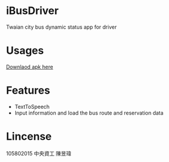 # iBusDriver
Twaian city bus dynamic status app for driver

# Usages
  [Downlaod apk here](https://drive.google.com/file/d/1yEvdVgIQcGPeIc5Fe4Ij6AWMpOly_vqC/view?usp=sharing "dowload apk")

# Features
  * TextToSpeech
  * Input information and load the bus route and reservation data
# Lincense 
   105802015 中央資工 陳昱瑋
 
